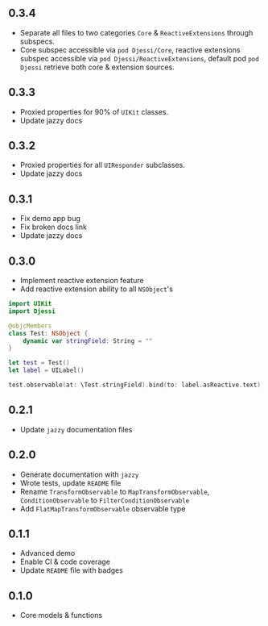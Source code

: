 0.3.4
---------

* Separate all files to two categories `Core` & `ReactiveExtensions` through subspecs.
* Core subspec accessible via `pod Djessi/Core`, reactive extensions subspec accessible via `pod Djessi/ReactiveExtensions`, default pod `pod Djessi` retrieve both core & extension sources.

0.3.3
---------

* Proxied properties for 90% of `UIKit` classes.
* Update jazzy docs

0.3.2
---------

* Proxied properties for all `UIResponder` subclasses.
* Update jazzy docs

0.3.1
---------

* Fix demo app bug
* Fix broken docs link
* Update jazzy docs

0.3.0
---------

* Implement reactive extension feature
* Add reactive extension ability to all `NSObject`'s

```swift
import UIKit
import Djessi

@objcMembers
class Test: NSObject {
    dynamic var stringField: String = ""
}

let test = Test()
let label = UILabel()

test.observable(at: \Test.stringField).bind(to: label.asReactive.text)
```

0.2.1
---------

* Update `jazzy` documentation files

0.2.0
---------

* Generate documentation with `jazzy`
* Wrote tests, update `README` file
* Rename `TransformObservable` to `MapTransformObservable`, `ConditionObservable` to `FilterConditionObservable`
* Add `FlatMapTransformObservable` observable type

0.1.1
---------

* Advanced demo
* Enable CI & code coverage
* Update `README` file with badges

0.1.0
---------

* Core models & functions
